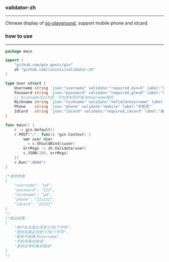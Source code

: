 ### validator-zh

------

Chinese display of [go-playground](https://github.com/go-playground/validator), support mobile phone and idcard.

### how to use

------

```go
package main

import (
	"github.com/gin-gonic/gin"
	zh "github.com/luvinci/validator-zh"
)

type User struct {
	Username string `json:"username" validate:"required,min=5" label:"用户名"`
	Password string `json:"password" validate:"required,gte=6" label:"密码"`
	// Nickname可以为空；不为空时则不能与Username相同
	Nickname string `json:"nickname" validate:"nefield=Username" label:"昵称"`
	Phone    string `json:"phone" validate:"mobile" label:"手机号"`
	IdCard   string `json:"idcard" validate:"required,idcard" label:"身份证号码"`
}

func main() {
	r := gin.Default()
	r.POST("/", func(c *gin.Context) {
		var user User
		_ = c.ShouldBind(&user)
		errMsgs := zh.Validate(user)
		c.JSON(200, errMsgs)
	})
	r.Run(":8080")
}

/*请求参数：
{
	"username": "pd",
	"password": "123",
	"nickname": "pd",
	"phone": "111111",
	"idcard": "22222"
}
*/
/*输出结果：
[
    "用户名长度必须至少为5个字符",
    "密码长度必须至少为6个字符",
    "昵称不能等于Username",
    "手机号格式错误",
    "身份证号码格式错误"
]
*/
```

